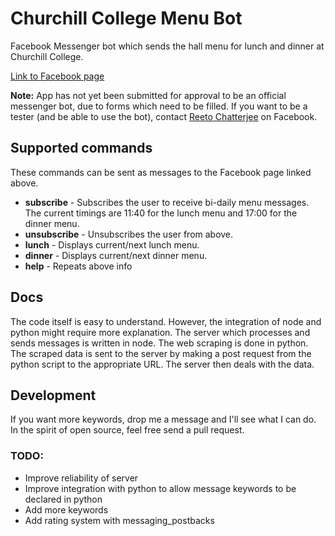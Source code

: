 # Churchill College Menu Bot
Facebook Messenger bot which sends the hall menu for lunch and dinner at Churchill College.

[Link to Facebook page](https://www.facebook.com/churchillmenu "Churchill Menus")

**Note:** App has not yet been submitted for approval to be an official messenger bot, due to forms which need to be filled. If you want to be a tester (and be able to use the bot), contact [Reeto Chatterjee](https://www.facebook.com/reetoc "Reeto Chatterjee") on Facebook.

## Supported commands
These commands can be sent as messages to the Facebook page linked above.

* **subscribe** - Subscribes the user to receive bi-daily menu messages. The current timings are 11:40 for the lunch menu and 17:00 for the dinner menu.
* **unsubscribe** - Unsubscribes the user from above.
* **lunch** - Displays current/next lunch menu.
* **dinner** - Displays current/next dinner menu.
* **help** - Repeats above info

## Docs
The code itself is easy to understand. However, the integration of node and python might require more explanation. The server which processes and sends messages is written in node. The web scraping is done in python. The scraped data is sent to the server by making a post request from the python script to the appropriate URL. The server then deals with the data.

## Development
If you want more keywords, drop me a message and I'll see what I can do. In the spirit of open source, feel free send a pull request.

### TODO:
* Improve reliability of server
* Improve integration with python to allow message keywords to be declared in python
* Add more keywords
* Add rating system with messaging_postbacks
